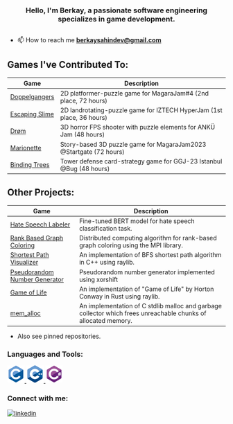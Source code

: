 ### <div align="center"> Hello, I'm Berkay, a passionate software engineering specializes in game development. </div>  

<h2 align="center"></h2>

- 📫 How to reach me **berkaysahindev@gmail.com**

<h2 align="left">Games I've Contributed To:</h2>

| Game | Description |
|------|-------------|
| [Doppelgangers](https://sezg.itch.io/doppelgangers) | 2D platformer-puzzle game for MagaraJam#4 (2nd place, 72 hours) |
| [Escaping Slime](https://sezg.itch.io/escaping-slime) | 2D landrotating-puzzle game for IZTECH HyperJam (1st place, 36 hours) |
| [Drøm](https://www.youtube.com/watch?v=52NXupbA080) | 3D horror FPS shooter with puzzle elements for ANKÜ Jam (48 hours) |
| [Marionette](https://www.youtube.com/watch?v=gJIJdJhdsiM&ab_channel=EmirhanDemir) | Story-based 3D puzzle game for MagaraJam2023 @Startgate (72 hours) |
| [Binding Trees](https://mertbalkan.itch.io/binding-trees) | Tower defense card-strategy game for GGJ-23 Istanbul @Bug (48 hours) |

<h2 align="left">Other Projects:</h2>

| Game | Description |
|------|-------------|
| [Hate Speech Labeler](https://github.com/berkaysahiin/SE464) | Fine-tuned BERT model for hate speech classification task. |
| [Rank Based Graph Coloring](https://github.com/berkaysahiin/SE454) | Distributed computing algorithm for rank-based graph coloring using the MPI library. |
| [Shortest Path Visualizer](https://github.com/berkaysahiin/Shortest-Path-Visualizer) | An implementation of BFS shortest path algorithm in C++ using raylib. |
| [Pseudorandom Number Generator](https://github.com/berkaysahiin/Pseudorandom-Number-Generator) | Pseudorandom number generator implemented using xorshift |
| [Game of Life](https://github.com/berkaysahiin/Game-of-Life) | An implementation of "Game of Life" by Horton Conway in Rust using raylib. |
| [mem_alloc](https://github.com/berkaysahiin/mem_alloc) | An implementation of C stdlib malloc and garbage collector which frees unreachable chunks of allocated memory.|

- Also see pinned repositories.
  
<h3 align="left">Languages and Tools:</h3>
<p align="left"> <a href="https://www.cprogramming.com/" target="_blank" rel="noreferrer"> <img src="https://raw.githubusercontent.com/devicons/devicon/master/icons/c/c-original.svg" alt="c" width="40" height="40"/> </a> <a href="https://www.w3schools.com/cpp/" target="_blank" rel="noreferrer"> <img src="https://raw.githubusercontent.com/devicons/devicon/master/icons/cplusplus/cplusplus-original.svg" alt="cplusplus" width="40" height="40"/> </a> <a href="https://www.w3schools.com/cs/" target="_blank" rel="noreferrer"> <img src="https://raw.githubusercontent.com/devicons/devicon/master/icons/csharp/csharp-original.svg" alt="csharp" width="40" height="40"/> </a> 

<h3 align="left">Connect with me:</h3>
<p align="left">
<a href="https://linkedin.com/in/berkaysahinn/" target="_blank">
<img src=https://img.shields.io/badge/linkedin-%231E77B5.svg?&style=for-the-badge&logo=linkedin&logoColor=white alt=linkedin style="margin-bottom: 5px;" />
</a>
